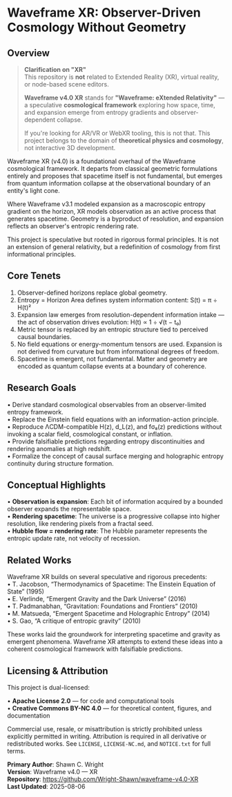 # Waveframe XR: Observer-Driven Cosmology Without Geometry

## Overview

> **Clarification on "XR"**  
> This repository is **not** related to Extended Reality (XR), virtual reality, or node-based scene editors.  
>  
> **Waveframe v4.0 XR** stands for **"Waveframe: eXtended Relativity"** — a speculative **cosmological framework** exploring how space, time, and expansion emerge from entropy gradients and observer-dependent collapse.  
>  
> If you're looking for AR/VR or WebXR tooling, this is not that. This project belongs to the domain of **theoretical physics and cosmology**, not interactive 3D development.

Waveframe XR (v4.0) is a foundational overhaul of the Waveframe cosmological framework. It departs from classical geometric formulations entirely and proposes that spacetime itself is not fundamental, but emerges from quantum information collapse at the observational boundary of an entity's light cone.

Where Waveframe v3.1 modeled expansion as a macroscopic entropy gradient on the horizon, XR models observation as an active process that generates spacetime. Geometry is a byproduct of resolution, and expansion reflects an observer's entropic rendering rate.

This project is speculative but rooted in rigorous formal principles. It is not an extension of general relativity, but a redefinition of cosmology from first informational principles.

## Core Tenets

1. Observer-defined horizons replace global geometry.
2. Entropy = Horizon Area defines system information content:
   S(t) = π ÷ H(t)²
3. Expansion law emerges from resolution-dependent information intake — the act of observation drives evolution:
   H(t) ∝ 1 ÷ √(t − t₀)
4. Metric tensor is replaced by an entropic structure tied to perceived causal boundaries.
5. No field equations or energy-momentum tensors are used. Expansion is not derived from curvature but from informational degrees of freedom.
6. Spacetime is emergent, not fundamental. Matter and geometry are encoded as quantum collapse events at a boundary of coherence.

## Research Goals

• Derive standard cosmological observables from an observer-limited entropy framework.  
• Replace the Einstein field equations with an information-action principle.  
• Reproduce ΛCDM-compatible H(z), d_L(z), and fσ₈(z) predictions without invoking a scalar field, cosmological constant, or inflation.  
• Provide falsifiable predictions regarding entropy discontinuities and rendering anomalies at high redshift.  
• Formalize the concept of causal surface merging and holographic entropy continuity during structure formation.  

## Conceptual Highlights

• **Observation is expansion**: Each bit of information acquired by a bounded observer expands the representable space.  
• **Rendering spacetime**: The universe is a progressive collapse into higher resolution, like rendering pixels from a fractal seed.  
• **Hubble flow = rendering rate**: The Hubble parameter represents the entropic update rate, not velocity of recession.  

## Related Works

Waveframe XR builds on several speculative and rigorous precedents:  
• T. Jacobson, “Thermodynamics of Spacetime: The Einstein Equation of State” (1995)  
• E. Verlinde, “Emergent Gravity and the Dark Universe” (2016)  
• T. Padmanabhan, “Gravitation: Foundations and Frontiers” (2010)  
• M. Matsueda, “Emergent Spacetime and Holographic Entropy” (2014)  
• S. Gao, “A critique of entropic gravity” (2010)  

These works laid the groundwork for interpreting spacetime and gravity as emergent phenomena. Waveframe XR attempts to extend these ideas into a coherent cosmological framework with falsifiable predictions.

## Licensing & Attribution

This project is dual-licensed:

• **Apache License 2.0** — for code and computational tools  
• **Creative Commons BY-NC 4.0** — for theoretical content, figures, and documentation  

Commercial use, resale, or misattribution is strictly prohibited unless explicitly permitted in writing. Attribution is required in all derivative or redistributed works. See `LICENSE`, `LICENSE-NC.md`, and `NOTICE.txt` for full terms.

**Primary Author**: Shawn C. Wright  
**Version**: Waveframe v4.0 — XR  
**Repository**: https://github.com/Wright-Shawn/waveframe-v4.0-XR  
**Last Updated**: 2025-08-06
